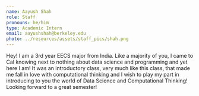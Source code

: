 ```yaml
---
name: Aayush Shah
role: Staff
pronouns: he/him
type: Academic Intern
email: aayushshah@berkeley.edu
photo: ../resources/assets/staff_pics/shah.png
---
```

Hey! I am a 3rd year EECS major from India. Like a majority of you, I came to Cal knowing next to nothing about data science and programming and yet here I am! It was an introductory class, very much like this class, that made me fall in love with computational thinking and I wish to play my part in introducing to you the world of Data Science and Computational Thinking! Looking forward to a great semester!

